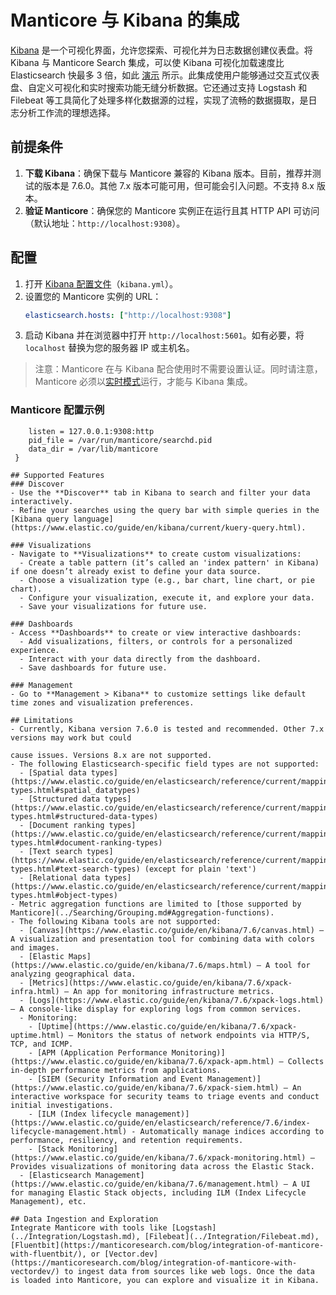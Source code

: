 # Manticore 与 Kibana 的集成

[Kibana](https://www.elastic.co/kibana) 是一个可视化界面，允许您探索、可视化并为日志数据创建仪表盘。将 Kibana 与 Manticore Search 集成，可以使 Kibana 可视化加载速度比 Elasticsearch 快最多 3 倍，如此 [演示](https://github.com/manticoresoftware/kibana-demo#manticore-search-kibana-demo) 所示。此集成使用户能够通过交互式仪表盘、自定义可视化和实时搜索功能无缝分析数据。它还通过支持 Logstash 和 Filebeat 等工具简化了处理多样化数据源的过程，实现了流畅的数据摄取，是日志分析工作流的理想选择。

## 前提条件
1. **下载 Kibana**：确保下载与 Manticore 兼容的 Kibana 版本。目前，推荐并测试的版本是 7.6.0。其他 7.x 版本可能可用，但可能会引入问题。不支持 8.x 版本。
2. **验证 Manticore**：确保您的 Manticore 实例正在运行且其 HTTP API 可访问（默认地址：`http://localhost:9308`）。

## 配置
1. 打开 [Kibana 配置文件](https://www.elastic.co/guide/en/kibana/current/settings.html)（`kibana.yml`）。
2. 设置您的 Manticore 实例的 URL：
   ```yaml
   elasticsearch.hosts: ["http://localhost:9308"]
   ```
3. 启动 Kibana 并在浏览器中打开 `http://localhost:5601`。如有必要，将 `localhost` 替换为您的服务器 IP 或主机名。

> 注意：Manticore 在与 Kibana 配合使用时不需要设置认证。同时请注意，Manticore 必须以[实时模式](../Read_this_first.md#Real-time-mode-vs-plain-mode)运行，才能与 Kibana 集成。

### Manticore 配置示例
```searchd {
    listen = 127.0.0.1:9308:http
    pid_file = /var/run/manticore/searchd.pid
    data_dir = /var/lib/manticore
 }

## Supported Features
### Discover
- Use the **Discover** tab in Kibana to search and filter your data interactively.
- Refine your searches using the query bar with simple queries in the [Kibana query language](https://www.elastic.co/guide/en/kibana/current/kuery-query.html).

### Visualizations
- Navigate to **Visualizations** to create custom visualizations:
  - Create a table pattern (it’s called an 'index pattern' in Kibana) if one doesn’t already exist to define your data source.
  - Choose a visualization type (e.g., bar chart, line chart, or pie chart).
  - Configure your visualization, execute it, and explore your data.
  - Save your visualizations for future use.

### Dashboards
- Access **Dashboards** to create or view interactive dashboards:
  - Add visualizations, filters, or controls for a personalized experience.
  - Interact with your data directly from the dashboard.
  - Save dashboards for future use.

### Management
- Go to **Management > Kibana** to customize settings like default time zones and visualization preferences.

## Limitations
- Currently, Kibana version 7.6.0 is tested and recommended. Other 7.x versions may work but could 

cause issues. Versions 8.x are not supported.
- The following Elasticsearch-specific field types are not supported:
  - [Spatial data types](https://www.elastic.co/guide/en/elasticsearch/reference/current/mapping-types.html#spatial_datatypes)
  - [Structured data types](https://www.elastic.co/guide/en/elasticsearch/reference/current/mapping-types.html#structured-data-types)
  - [Document ranking types](https://www.elastic.co/guide/en/elasticsearch/reference/current/mapping-types.html#document-ranking-types)
  - [Text search types](https://www.elastic.co/guide/en/elasticsearch/reference/current/mapping-types.html#text-search-types) (except for plain 'text')
  - [Relational data types](https://www.elastic.co/guide/en/elasticsearch/reference/current/mapping-types.html#object-types)
- Metric aggregation functions are limited to [those supported by Manticore](../Searching/Grouping.md#Aggregation-functions).
- The following Kibana tools are not supported:
  - [Canvas](https://www.elastic.co/guide/en/kibana/7.6/canvas.html) – A visualization and presentation tool for combining data with colors and images.
  - [Elastic Maps](https://www.elastic.co/guide/en/kibana/7.6/maps.html) – A tool for analyzing geographical data.
  - [Metrics](https://www.elastic.co/guide/en/kibana/7.6/xpack-infra.html) – An app for monitoring infrastructure metrics.
  - [Logs](https://www.elastic.co/guide/en/kibana/7.6/xpack-logs.html) – A console-like display for exploring logs from common services.
  - Monitoring:
    - [Uptime](https://www.elastic.co/guide/en/kibana/7.6/xpack-uptime.html) – Monitors the status of network endpoints via HTTP/S, TCP, and ICMP.
    - [APM (Application Performance Monitoring)](https://www.elastic.co/guide/en/kibana/7.6/xpack-apm.html) – Collects in-depth performance metrics from applications.
    - [SIEM (Security Information and Event Management)](https://www.elastic.co/guide/en/kibana/7.6/xpack-siem.html) – An interactive workspace for security teams to triage events and conduct initial investigations.
    - [ILM (Index lifecycle management)](https://www.elastic.co/guide/en/elasticsearch/reference/7.6/index-lifecycle-management.html) - Automatically manage indices according to performance, resiliency, and retention requirements.
    - [Stack Monitoring](https://www.elastic.co/guide/en/kibana/7.6/xpack-monitoring.html) – Provides visualizations of monitoring data across the Elastic Stack.
  - [Elasticsearch Management](https://www.elastic.co/guide/en/kibana/7.6/management.html) – A UI for managing Elastic Stack objects, including ILM (Index Lifecycle Management), etc.

## Data Ingestion and Exploration
Integrate Manticore with tools like [Logstash](../Integration/Logstash.md), [Filebeat](../Integration/Filebeat.md), [Fluentbit](https://manticoresearch.com/blog/integration-of-manticore-with-fluentbit/), or [Vector.dev](https://manticoresearch.com/blog/integration-of-manticore-with-vectordev/) to ingest data from sources like web logs. Once the data is loaded into Manticore, you can explore and visualize it in Kibana.

